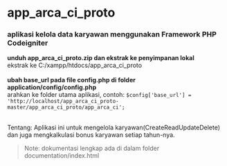 # app_arca_ci_proto
### aplikasi kelola data karyawan menggunakan Framework PHP Codeigniter <br/>

**unduh app_arca_ci_proto.zip dan ekstrak ke penyimpanan lokal**<br/>
ekstrak ke C:/xampp/htdocs/app_arca_ci_proto
<br/><br/>
**ubah base_url pada file config.php di folder application/config/config.php**<br/>
arahkan ke folder utama aplikasi, contoh: ```$config['base_url'] = 'http://localhost/app_arca_ci_proto-master/app_arca_ci_proto/app_arca_ci';```
<br/><br/>

Tentang:
Aplikasi ini untuk mengelola karyawan(CreateReadUpdateDelete) dan juga mengkalkulasi bonus karyawan setiap tahun-nya.

> Note: dokumentasi lengkap ada di dalam folder documentation/index.html
